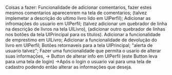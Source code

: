 Coisas a fazer:
Funcionalidade de adicionar comentarios, fazer estes mesmos comentarios aparecenrem na tela de comentarios;
(talvez implemetar a descrição do ultimo livro lido em UIPerfil);
Adicionar as infromações do usuario em UIPerfil;
(talvez adicionar um quebrador de linha na descrição de livros na tela UILivro),
(adicionar outro quebrador de linhas nos botões da tela UIPrincipal para os titulos).
Adicionar a funcionalidade de emprestimo em UILivro;
Adicionar a funcionalidade de devolução do livro em UIPerfil;
Botões retornaveis para a tela UIPrincipal;
"alerta de usuario talvez";
Fazer uma funcionalidade que permita o usario de alterar suas informações,
-> Button de alterar info em UIPerfil (este Button leva para uma tela de login)
->Após o login o usuario vai para uma tela de cadastro podendo então alterar as informações que deseja.

